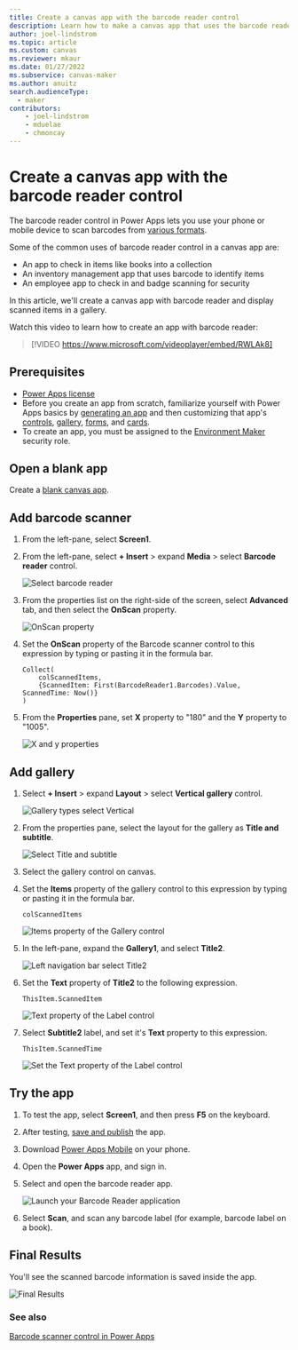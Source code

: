 ```yaml
---
title: Create a canvas app with the barcode reader control
description: Learn how to make a canvas app that uses the barcode reader control.
author: joel-lindstrom
ms.topic: article
ms.custom: canvas
ms.reviewer: mkaur
ms.date: 01/27/2022
ms.subservice: canvas-maker
ms.author: anuitz
search.audienceType: 
  - maker
contributors:
    - joel-lindstrom
    - mduelae
    - chmoncay
---
```


# Create a canvas app with the barcode reader control

The barcode reader control in Power Apps lets you use your phone or mobile device to scan barcodes from [various formats](../controls/control-barcodereader.md#barcode-availability-by-device).

Some of the common uses of barcode reader control in a canvas app are:

- An app to check in items like books into a collection
- An inventory management app that uses barcode to identify items
- An employee app to check in and badge scanning for security

In this article, we'll create a canvas app with barcode reader and display scanned items in a gallery.

Watch this video to learn how to create an app with barcode reader:
> [!VIDEO https://www.microsoft.com/videoplayer/embed/RWLAk8]

## Prerequisites

- [Power Apps license](/power-platform/admin/pricing-billing-skus)
- Before you create an app from scratch, familiarize yourself with Power Apps basics by [generating an app](../get-started-test-drive.md) and then customizing that app's [controls](../add-configure-controls.md), [gallery](../add-gallery.md), [forms](../working-with-forms.md), and [cards](../working-with-cards.md).
- To create an app, you must be assigned to the [Environment Maker](/power-platform/admin/database-security) security role.

## Open a blank app

Create a [blank canvas app](../create-blank-app.md).

## Add barcode scanner

1. From the left-pane, select **Screen1**.

1. From the left-pane, select **+ Insert** > expand **Media** > select **Barcode reader** control.

    ![ Select barcode reader](media/ceate-app-barcode-scanner/select-barcode-scanner.png "Select barcode reader")

1. From the properties list on the right-side of the screen, select **Advanced** tab, and then select the **OnScan** property.

    ![OnScan property](media/ceate-app-barcode-scanner/select-advanced-onscan.png "OnScan property")

1. Set the **OnScan** property of the Barcode scanner control to this expression by typing or pasting it in the formula bar.

    ```powerapps-dot
    Collect(
        colScannedItems,
        {ScannedItem: First(BarcodeReader1.Barcodes).Value, ScannedTime: Now()}
    )
    ```

1. From the **Properties** pane, set **X** property to "180" and the **Y** property to "1005".

    ![X and y properties](media/ceate-app-barcode-scanner/add-barcode-scanner-4.png "X and y properties")

## Add gallery

1. Select **+ Insert** > expand **Layout** > select **Vertical gallery** control.

    ![Gallery types select Vertical](media/ceate-app-barcode-scanner/insert-vertical-gallery.png "Gallery types select Vertical")

1. From the properties pane, select the layout for the gallery as **Title and subtitle**.

    ![Select Title and subtitle](media/ceate-app-barcode-scanner/gallery-title-subtitle.png "Select Title and subtitle")

1. Select the gallery control on canvas.

1. Set the **Items** property of the gallery control to this expression by typing or pasting it in the formula bar.

    ```powerapps-dot
    colScannedItems
    ```

    ![Items property of the Gallery control](media/ceate-app-barcode-scanner/add-gallery-4.png "Items property of the Gallery control")

1. In the left-pane, expand the **Gallery1**, and select **Title2**.

    ![Left navigation bar select Title2](media/ceate-app-barcode-scanner/add-gallery-5.png "Left navigation bar select Title2")

1. Set the **Text** property of **Title2** to the following expression.

    ```powerapps-dot
    ThisItem.ScannedItem
    ```

    ![Text property of the Label control](media/ceate-app-barcode-scanner/add-gallery-7.png "Text property of the Label control")

1. Select **Subtitle2** label, and set it's **Text** property to this expression.

    ```powerapps-dot
    ThisItem.ScannedTime
    ```

    ![Set the Text property of the Label control](media/ceate-app-barcode-scanner/add-gallery-10.png "Set the Text property of the Label control")

## Try the app

1. To test the app, select **Screen1**, and then press **F5** on the keyboard.

1. After testing, [save and publish](../save-publish-app.md) the app.

1. Download [Power Apps Mobile](https://powerapps.microsoft.com/downloads/) on your phone.

1. Open the **Power Apps** app, and sign in.

1. Select and open the barcode reader app.

    ![Launch your Barcode Reader application](media/ceate-app-barcode-scanner/test-the-app-2.png "Launch your Barcode Scanner application")

1. Select **Scan**, and scan any barcode label (for example, barcode label on a book).

## Final Results

You'll see the scanned barcode information is saved inside the app.

![Final Results](media/ceate-app-barcode-scanner/final-results-1.png "Final Results")

### See also

[Barcode scanner control in Power Apps](../controls/control-new-barcode-scanner.md)
